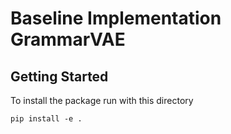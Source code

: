 # Baseline Implementation GrammarVAE

## Getting Started

To install the package run with this directory

```pip install -e . ``` 

